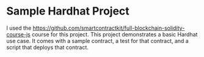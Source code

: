 # Sample Hardhat Project

I used the https://github.com/smartcontractkit/full-blockchain-solidity-course-js course for this project.
This project demonstrates a basic Hardhat use case. It comes with a sample contract, a test for that contract, and a script that deploys that contract.

